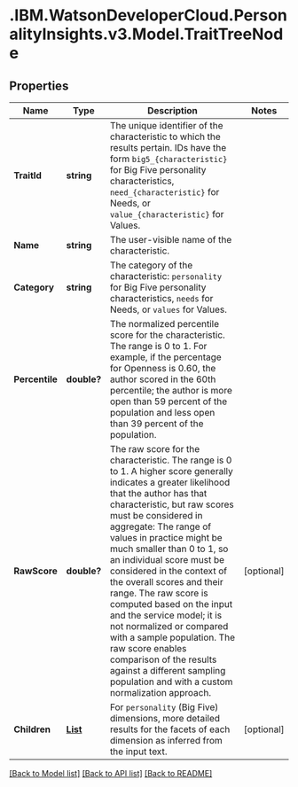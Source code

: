 # .IBM.WatsonDeveloperCloud.PersonalityInsights.v3.Model.TraitTreeNode
## Properties

Name | Type | Description | Notes
------------ | ------------- | ------------- | -------------
**TraitId** | **string** | The unique identifier of the characteristic to which the results pertain. IDs have the form `big5_{characteristic}` for Big Five personality characteristics, `need_{characteristic}` for Needs, or `value_{characteristic}` for Values. | 
**Name** | **string** | The user-visible name of the characteristic. | 
**Category** | **string** | The category of the characteristic: `personality` for Big Five personality characteristics, `needs` for Needs, or `values` for Values. | 
**Percentile** | **double?** | The normalized percentile score for the characteristic. The range is 0 to 1. For example, if the percentage for Openness is 0.60, the author scored in the 60th percentile; the author is more open than 59 percent of the population and less open than 39 percent of the population. | 
**RawScore** | **double?** | The raw score for the characteristic. The range is 0 to 1. A higher score generally indicates a greater likelihood that the author has that characteristic, but raw scores must be considered in aggregate: The range of values in practice might be much smaller than 0 to 1, so an individual score must be considered in the context of the overall scores and their range. The raw score is computed based on the input and the service model; it is not normalized or compared with a sample population. The raw score enables comparison of the results against a different sampling population and with a custom normalization approach. | [optional] 
**Children** | [**List<TraitTreeNode>**](TraitTreeNode.md) | For `personality` (Big Five) dimensions, more detailed results for the facets of each dimension as inferred from the input text. | [optional] 

[[Back to Model list]](../README.md#documentation-for-models) [[Back to API list]](../README.md#documentation-for-api-endpoints) [[Back to README]](../README.md)


